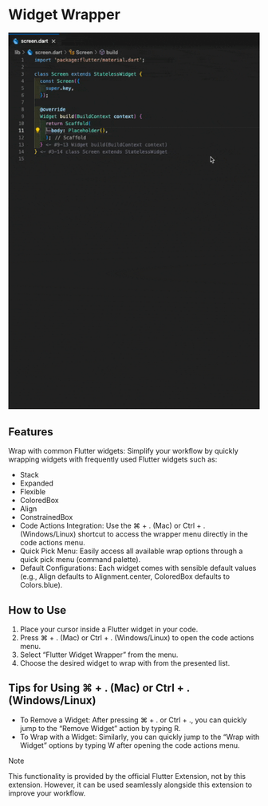# Widget Wrapper

![Widget Wrapper Demo](assets/widget_wrapper.gif)

## Features

Wrap with common Flutter widgets: Simplify your workflow by quickly wrapping widgets with frequently used Flutter widgets such as:

- Stack
- Expanded
- Flexible
- ColoredBox
- Align
- ConstrainedBox
- Code Actions Integration: Use the ⌘ + . (Mac) or Ctrl + . (Windows/Linux) shortcut to access the wrapper menu directly in the code actions menu.
- Quick Pick Menu: Easily access all available wrap options through a quick pick menu (command palette).
- Default Configurations: Each widget comes with sensible default values (e.g., Align defaults to Alignment.center, ColoredBox defaults to Colors.blue).

## How to Use

1. Place your cursor inside a Flutter widget in your code.
2. Press ⌘ + . (Mac) or Ctrl + . (Windows/Linux) to open the code actions menu.
3. Select “Flutter Widget Wrapper” from the menu.
4. Choose the desired widget to wrap with from the presented list.

## Tips for Using ⌘ + . (Mac) or Ctrl + . (Windows/Linux)

- To Remove a Widget:
After pressing ⌘ + . or Ctrl + ., you can quickly jump to the “Remove Widget” action by typing R.
- To Wrap with a Widget:
Similarly, you can quickly jump to the “Wrap with Widget” options by typing W after opening the code actions menu.

> [!NOTE]
> This functionality is provided by the official Flutter Extension, not by this extension.
>  However, it can be used seamlessly alongside this extension to improve your workflow.
